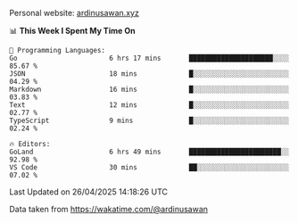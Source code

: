 Personal website: [ardinusawan.xyz](https://ardinusawan.xyz)

<!--START_SECTION:waka-->
📊 **This Week I Spent My Time On** 

```text
💬 Programming Languages: 
Go                       6 hrs 17 mins       █████████████████████░░░░   85.67 % 
JSON                     18 mins             █░░░░░░░░░░░░░░░░░░░░░░░░   04.29 % 
Markdown                 16 mins             █░░░░░░░░░░░░░░░░░░░░░░░░   03.83 % 
Text                     12 mins             █░░░░░░░░░░░░░░░░░░░░░░░░   02.77 % 
TypeScript               9 mins              █░░░░░░░░░░░░░░░░░░░░░░░░   02.24 % 

🔥 Editors: 
GoLand                   6 hrs 49 mins       ███████████████████████░░   92.98 % 
VS Code                  30 mins             ██░░░░░░░░░░░░░░░░░░░░░░░   07.02 % 
```


 Last Updated on 26/04/2025 14:18:26 UTC
<!--END_SECTION:waka-->
Data taken from https://wakatime.com/@ardinusawan
